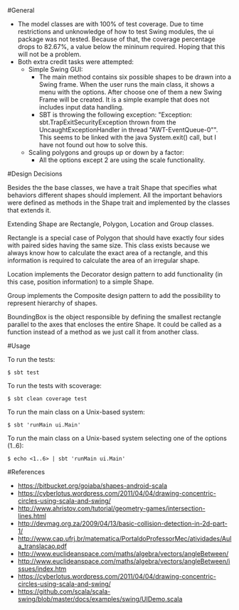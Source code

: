 #General

- The model classes are with 100% of test coverage. Due to time restrictions and unknowledge of how to test Swing modules, the ui package was not tested. Because of that, the coverage percentage drops to 82.67%, a value below the mininum required. Hoping that this will not be a problem. 
- Both extra credit tasks were attempted:
    - Simple Swing GUI:
        - The main method contains six possible shapes to be drawn into a Swing frame. When the user runs the main class, it shows a menu with the options. After choose one of them a new Swing Frame will be created. It is a simple example that does not includes input data handling.
        - SBT is throwing the following exception: "Exception: sbt.TrapExitSecurityException thrown from the UncaughtExceptionHandler in thread "AWT-EventQueue-0"". This seems to be linked with the java System.exit() call, but I have not found out how to solve this.
    - Scaling polygons and groups up or down by a factor:
        - All the options except 2 are using the scale functionality.

#Design Decisions

Besides the the base classes, we have a trait Shape that specifies what behaviors different shapes should implement. All the important behaviors were defined as methods in the Shape trait and implemented by the classes that extends it.

Extending Shape are Rectangle, Polygon, Location and Group classes. 

Rectangle is a special case of Polygon that should have exactly four sides with paired sides having the same size. This class exists because we always know how to calculate the exact area of a rectangle, and this information is required to calculate the area of an irregular shape.

Location implements the Decorator design pattern to add functionality (in this case, position information) to a simple Shape.

Group implements the Composite design pattern to add the possibility to represent hierarchy of shapes.

BoundingBox is the object responsible by defining the smallest rectangle parallel to the axes that encloses the entire Shape. It could be called as a function instead of a method as we just call it from another class.

#Usage

To run the tests:

    $ sbt test

To run the tests with scoverage:

    $ sbt clean coverage test

To run the main class on a Unix-based system:

    $ sbt 'runMain ui.Main'

To run the main class on a Unix-based system selecting one of the options (1..6):

    $ echo <1..6> | sbt 'runMain ui.Main'

#References

- https://bitbucket.org/goiaba/shapes-android-scala
- https://cyberlotus.wordpress.com/2011/04/04/drawing-concentric-circles-using-scala-and-swing/
- http://www.ahristov.com/tutorial/geometry-games/intersection-lines.html
- http://devmag.org.za/2009/04/13/basic-collision-detection-in-2d-part-1/
- http://www.cap.ufrj.br/matematica/PortaldoProfessorMec/atividades/Aula_translacao.pdf
- http://www.euclideanspace.com/maths/algebra/vectors/angleBetween/
- http://www.euclideanspace.com/maths/algebra/vectors/angleBetween/issues/index.htm
- https://cyberlotus.wordpress.com/2011/04/04/drawing-concentric-circles-using-scala-and-swing/
- https://github.com/scala/scala-swing/blob/master/docs/examples/swing/UIDemo.scala